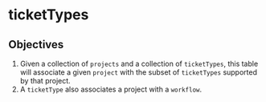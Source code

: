 ticketTypes
===========
## Objectives
1. Given a collection of `projects` and a collection of `ticketTypes`, this table will associate a given `project`  with the subset of `ticketTypes` supported by that project.
2. A `ticketType` also associates a project with a `workflow`.
